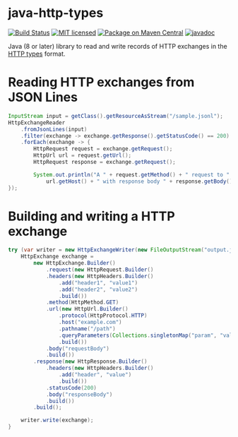 # java-http-types
[![Build Status](https://github.com/Meeshkan/java-http-types/workflows/Java%20CI/badge.svg)](https://github.com/Meeshkan/java-http-types/actions?query=workflow%3A%22Java+CI%22)
[![MIT licensed](http://img.shields.io/:license-MIT-blue.svg)](LICENSE)
[![Package on Maven Central](https://img.shields.io/maven-central/v/com.meeshkan/http-types)](https://search.maven.org/artifact/com.meeshkan/http-types/)
[![javadoc](https://www.javadoc.io/badge/com.meeshkan/http-types.svg)](https://www.javadoc.io/doc/com.meeshkan/http-types)

Java (8 or later) library to read and write records of HTTP exchanges in the [HTTP types](https://meeshkan.github.io/http-types/) format.

# Reading HTTP exchanges from JSON Lines
```java
InputStream input = getClass().getResourceAsStream("/sample.jsonl");
HttpExchangeReader
    .fromJsonLines(input)
    .filter(exchange -> exchange.getResponse().getStatusCode() == 200)
    .forEach(exchange -> {
        HttpRequest request = exchange.getRequest();
        HttpUrl url = request.getUrl();
        HttpRequest response = exchange.getRequest();

        System.out.println("A " + request.getMethod() + " request to " +
            url.getHost() + " with response body " + response.getBody());
});
```

# Building and writing a HTTP exchange
```java
try (var writer = new HttpExchangeWriter(new FileOutputStream("output.jsonl"))) {
    HttpExchange exchange =
        new HttpExchange.Builder()
            .request(new HttpRequest.Builder()
            .headers(new HttpHeaders.Builder()
                .add("header1", "value1")
                .add("header2", "value2")
                .build())
            .method(HttpMethod.GET)
            .url(new HttpUrl.Builder()
                .protocol(HttpProtocol.HTTP)
                .host("example.com")
                .pathname("/path")
                .queryParameters(Collections.singletonMap("param", "value"))
                .build())
            .body("requestBody")
            .build())
        .response(new HttpResponse.Builder()
            .headers(new HttpHeaders.Builder()
                .add("header", "value")
                .build())
            .statusCode(200)
            .body("responseBody")
            .build())
        .build();

    writer.write(exchange);
}
```
